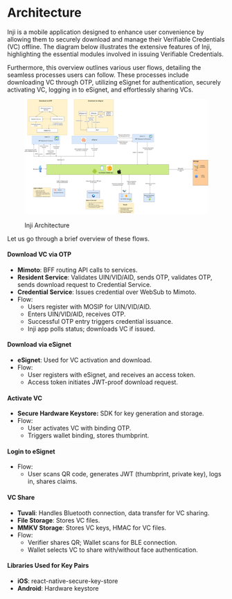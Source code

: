 # Architecture

Inji is a mobile application designed to enhance user convenience by allowing them to securely download and manage their Verifiable Credentials (VC) offline. The diagram below illustrates the extensive features of Inji, highlighting the essential modules involved in issuing Verifiable Credentials.

Furthermore, this overview outlines various user flows, detailing the seamless processes users can follow. These processes include downloading VC through OTP, utilizing eSignet for authentication, securely activating VC, logging in to eSignet, and effortlessly sharing VCs.

<figure><img src="../.gitbook/assets/Inji_Arch (1).png" alt=""><figcaption><p>Inji Architecture</p></figcaption></figure>

Let us go through a brief overview of these flows.

#### Download VC via OTP

* **Mimoto**: BFF routing API calls to services.
* **Resident Service**: Validates UIN/VID/AID, sends OTP, validates OTP, sends download request to Credential Service.
* **Credential Service**: Issues credential over WebSub to Mimoto.
* Flow:
  * Users register with MOSIP for UIN/VID/AID.
  * Enters UIN/VID/AID, receives OTP.
  * Successful OTP entry triggers credential issuance.
  * Inji app polls status; downloads VC if issued.

#### Download via eSignet

* **eSignet**: Used for VC activation and download.
* Flow:
  * User registers with eSignet, and receives an access token.
  * Access token initiates JWT-proof download request.

#### Activate VC

* **Secure Hardware Keystore:** SDK for key generation and storage.
* Flow:
  * User activates VC with binding OTP.
  * Triggers wallet binding, stores thumbprint.

#### &#x20;Login to eSignet

* Flow:
  * User scans QR code, generates JWT (thumbprint, private key), logs in, shares claims.

#### VC Share

* **Tuvali**: Handles Bluetooth connection, data transfer for VC sharing.
* **File Storage**: Stores VC files.
* **MMKV Storage**: Stores VC keys, HMAC for VC files.
* Flow:
  * Verifier shares QR; Wallet scans for BLE connection.
  * Wallet selects VC to share with/without face authentication.

#### Libraries Used for Key Pairs

* **iOS**: react-native-secure-key-store
* **Android**: Hardware keystore

